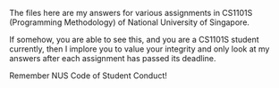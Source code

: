 The files here are my answers for various assignments in CS1101S (Programming Methodology) of National University of Singapore.

If somehow, you are able to see this, and you are a CS1101S student currently, then I implore you to value your integrity and only look at my answers after each assignment has passed its deadline.

Remember NUS Code of Student Conduct!
